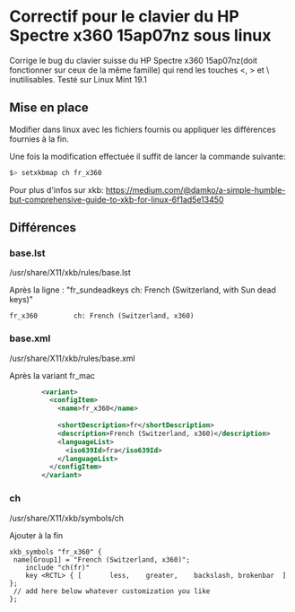 # Correctif pour le clavier du HP Spectre x360 15ap07nz sous linux
Corrige le bug du clavier suisse du HP Spectre x360 15ap07nz(doit fonctionner sur ceux de la même famille) qui rend les touches &lt;, > et \ inutilisables. Testé sur Linux Mint 19.1

## Mise en place
Modifier dans linux avec les fichiers fournis ou appliquer les différences fournies à la fin.

Une fois la modification effectuée il suffit de lancer la commande suivante:
```bash
$> setxkbmap ch fr_x360
```

Pour plus d'infos sur xkb: https://medium.com/@damko/a-simple-humble-but-comprehensive-guide-to-xkb-for-linux-6f1ad5e13450

## Différences

### base.lst
/usr/share/X11/xkb/rules/base.lst

Après la ligne : "fr_sundeadkeys  ch: French (Switzerland, with Sun dead keys)"

```
fr_x360         ch: French (Switzerland, x360)
```

### base.xml
/usr/share/X11/xkb/rules/base.xml

Après la variant fr_mac
```xml
        <variant>
          <configItem>
            <name>fr_x360</name>
            
            <shortDescription>fr</shortDescription>
            <description>French (Switzerland, x360)</description>
            <languageList>
              <iso639Id>fra</iso639Id>
            </languageList>
          </configItem>
        </variant>
```

### ch

/usr/share/X11/xkb/symbols/ch

Ajouter à la fin
```
xkb_symbols "fr_x360" {
 name[Group1] = "French (Switzerland, x360)";
    include "ch(fr)"
    key <RCTL> { [       less,    greater,    backslash, brokenbar  ] };
 // add here below whatever customization you like
};
```
